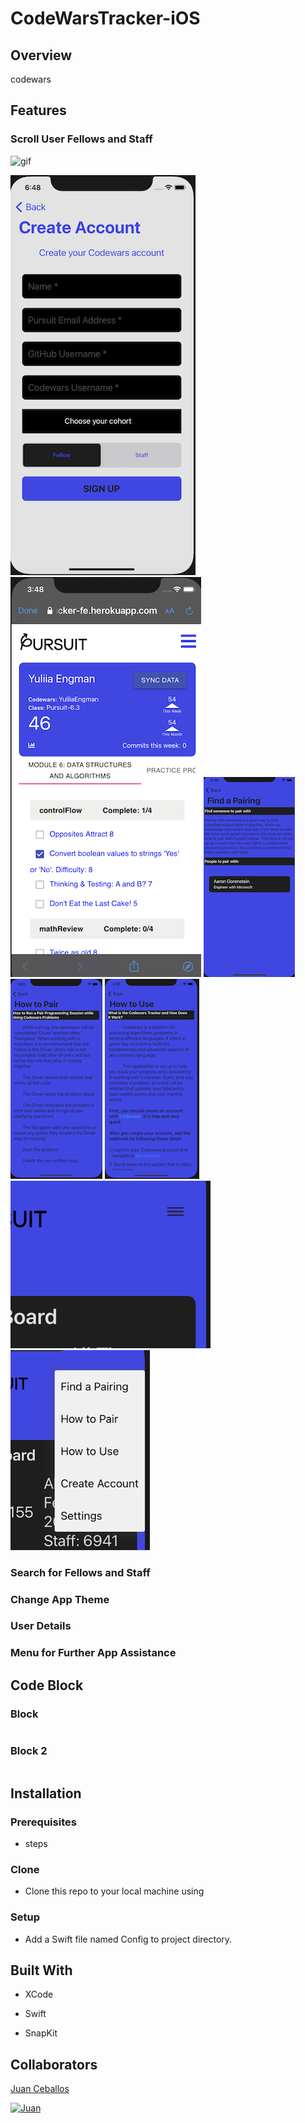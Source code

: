 # CodeWarsTracker-iOS

## Overview

codewars

       

## Features

### Scroll User Fellows and Staff

![gif](CodeWarsTracker/Assets.xcassets/MyGifAnimation.xcassets/BrowseFellows.dataset/BrowseFellows.gif)

![CreateAccount](CodeWarsTracker/Assets.xcassets/CreateAccount.imageset/CreateAccount.png)      
![DetailFellow](CodeWarsTracker/Assets.xcassets/DetailFellow.imageset/DetailFellow.png)
![FindAPairing](CodeWarsTracker/Assets.xcassets/FindAPairing.imageset/FindAPairing.png)
![HowToPair](CodeWarsTracker/Assets.xcassets/HowToPair.imageset/HowToPair.png)
![HowToUse](CodeWarsTracker/Assets.xcassets/HowToUse.imageset/HowToUse.png)
![MenuClosed](CodeWarsTracker/Assets.xcassets/MenuClosed.imageset/MenuClosed.png)
![MenuOpened](CodeWarsTracker/Assets.xcassets/MenuOpened.imageset/MenuOpened.png)

### Search for Fellows and Staff

### Change App Theme

### User Details

### Menu for Further App Assistance

## Code Block

### Block

```swift

```

### Block 2

```Swift

```

## Installation

### Prerequisites

* steps

### Clone

* Clone this repo to your local machine using

### Setup

* Add a Swift file named Config to project directory.


## Built With

* XCode

* Swift

* SnapKit

## Collaborators

[Juan Ceballos](https://github.com/Juan-Ceballos)

[![Juan](https://avatars1.githubusercontent.com/u/55723135?s=250&u=cce4396e360011123eebd2f52323aa6248023ef0&v=4)](https://github.com/Juan-Ceballos)

